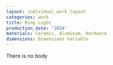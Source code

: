 ```yaml
---
layout: individual_work_layout
categories: work
title: Ring Light
production_date: "2024"
materials: Ceramic, Aluminum, Hardware
dimensions: Dimensions Variable
---
```

There is no body
